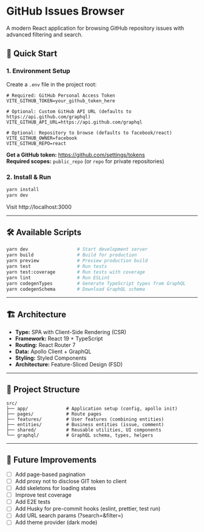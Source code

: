 # GitHub Issues Browser

A modern React application for browsing GitHub repository issues with advanced filtering and search.

## 🚀 Quick Start

### 1. Environment Setup

Create a `.env` file in the project root:

```env
# Required: GitHub Personal Access Token
VITE_GITHUB_TOKEN=your_github_token_here

# Optional: Custom GitHub API URL (defaults to https://api.github.com/graphql)
VITE_GITHUB_API_URL=https://api.github.com/graphql

# Optional: Repository to browse (defaults to facebook/react)
VITE_GITHUB_OWNER=facebook
VITE_GITHUB_REPO=react
```

**Get a GitHub token:** https://github.com/settings/tokens  
**Required scopes:** `public_repo` (or `repo` for private repositories)

### 2. Install & Run

```bash
yarn install
yarn dev
```

Visit http://localhost:3000

---

## 🛠️ Available Scripts

```bash
yarn dev                  # Start development server
yarn build                # Build for production
yarn preview              # Preview production build
yarn test                 # Run tests
yarn test:coverage        # Run tests with coverage
yarn lint                 # Run ESLint
yarn codegenTypes         # Generate TypeScript types from GraphQL
yarn codegenSchema        # Download GraphQL schema
```

---

## 🏗️ Architecture

- **Type:** SPA with Client-Side Rendering (CSR)
- **Framework:** React 19 + TypeScript
- **Routing:** React Router 7
- **Data:** Apollo Client + GraphQL
- **Styling:** Styled Components
- **Architecture:** Feature-Sliced Design (FSD)

---

## 📁 Project Structure

```
src/
├── app/              # Application setup (config, apollo init)
├── pages/            # Route pages
├── features/         # User features (combining entities)
├── entities/         # Business entities (issue, comment)
├── shared/           # Reusable utilities, UI components
└── graphql/          # GraphQL schema, types, helpers
```

---

## 📝 Future Improvements

- [ ] Add page-based pagination
- [ ] Add proxy not to disclose GIT token to client
- [ ] Add skeletons for loading states
- [ ] Improve test coverage
- [ ] Add E2E tests
- [ ] Add Husky for pre-commit hooks (eslint, prettier, test run)
- [ ] Add URL search params (?search=&filter=)
- [ ] Add theme provider (dark mode)

